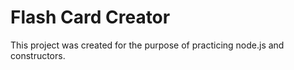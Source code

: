 # Flash Card Creator
This project was created for the purpose of practicing node.js and constructors.